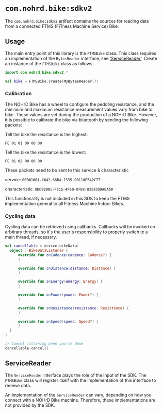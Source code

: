 # `com.nohrd.bike:sdkv2`

The `com.nohrd.bike:sdkv2` artifact contains the sources for
reading data from a connected FTMS (FiTness Machine Service) Bike.

## Usage

The main entry point of this library is the `FTMSBike` class.
This class requires an implementation of the `BytesReader` interface,
see ['ServiceReader'](#servicereader).
Create an instance of the `FTMSBike` class as follows:

```kotlin
import com.nohrd.bike.sdkv2.*

val bike = FTMSBike.create(MyBytesReader())
```

### Calibration
The NOHrD Bike has a wheel to configure the peddling resistance, and the
minimum and maximum resistance measurement values vary from bike to bike.
These values are set during the production of a NOHrD Bike.
However, it is possible to calibrate the bike via bluetooth by sending the following packets:

Tell the bike the resistance is the highest:

`FE 01 01 00 00 00`

Tell the bike the resistance is the lowest:

`FE 01 02 00 00 00`

These packets need to be sent to this service & characteristic

service: `00001001-C042-66BA-1335-90118F542C77`

characteristic: `8EC92001-F315-4F60-9FB8-838830DAEA50`

This functionality is not included in this SDK to keep the FTMS implementation general to all Fitness Machine Indoor Bikes.

### Cycling data

Cycling data can be retrieved using callbacks.
Callbacks will be invoked on arbitrary threads, so it's the user's responsibility to properly switch to a main thread, if necessary.

```kotlin
val cancellable = device.bikeData(
  object : BikeDataListener {
      override fun onCadence(cadence: Cadence?) {
      }

      override fun onDistance(distance: Distance) {
      }

      override fun onEnergy(energy: Energy) {
      }

      override fun onPower(power: Power?) {
      }

      override fun onResistance(resistance: Resistance) {
      }

      override fun onSpeed(speed: Speed?) {
      }
  }
)

// Cancel listening when you're done
cancellable.cancel()
```

## ServiceReader

The `ServiceReader` interface plays the role of the input of the SDK.
The `FTMSBike` class will register itself with the implementation of this
interface to receive data.

An implementation of the `ServiceReader` can vary, depending on how you connect
with a NOHrD Bike machine.
Therefore, these implementations are not provided by the SDK.